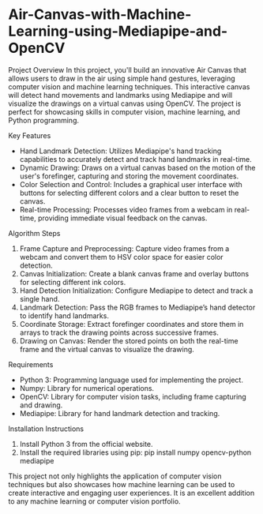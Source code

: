 # Air-Canvas-with-Machine-Learning-using-Mediapipe-and-OpenCV

Project Overview
In this project, you'll build an innovative Air Canvas that allows users to draw in the air using simple hand gestures, leveraging computer vision and machine learning techniques. This interactive canvas will detect hand movements and landmarks using Mediapipe and will visualize the drawings on a virtual canvas using OpenCV. The project is perfect for showcasing skills in computer vision, machine learning, and Python programming.

Key Features
- Hand Landmark Detection: Utilizes Mediapipe's hand tracking capabilities to accurately detect and track hand landmarks in real-time.
- Dynamic Drawing: Draws on a virtual canvas based on the motion of the user's forefinger, capturing and storing the movement coordinates.
- Color Selection and Control: Includes a graphical user interface with buttons for selecting different colors and a clear button to reset the canvas.
- Real-time Processing: Processes video frames from a webcam in real-time, providing immediate visual feedback on the canvas.

Algorithm Steps
1. Frame Capture and Preprocessing: Capture video frames from a webcam and convert them to HSV color space for easier color detection.
2. Canvas Initialization: Create a blank canvas frame and overlay buttons for selecting different ink colors.
3. Hand Detection Initialization: Configure Mediapipe to detect and track a single hand.
4. Landmark Detection: Pass the RGB frames to Mediapipe’s hand detector to identify hand landmarks.
5. Coordinate Storage: Extract forefinger coordinates and store them in arrays to track the drawing points across successive frames.
6. Drawing on Canvas: Render the stored points on both the real-time frame and the virtual canvas to visualize the drawing.

Requirements
- Python 3: Programming language used for implementing the project.
- Numpy: Library for numerical operations.
- OpenCV: Library for computer vision tasks, including frame capturing and drawing.
- Mediapipe: Library for hand landmark detection and tracking.

Installation Instructions
1. Install Python 3 from the official website.
2. Install the required libraries using pip: pip install numpy opencv-python mediapipe


This project not only highlights the application of computer vision techniques but also showcases how machine learning can be used to create interactive and engaging user experiences. It is an excellent addition to any machine learning or computer vision portfolio.
